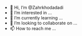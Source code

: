 - 👋 Hi, I’m @Zahrkhodadadi
- 👀 I’m interested in ...
- 🌱 I’m currently learning ...
- 💞️ I’m looking to collaborate on ...
- 📫 How to reach me ...

<!---
Zahrkhodadadi/Zahrkhodadadi is a ✨ special ✨ repository because its `README.md` (this file) appears on your GitHub profile.
You can click the Preview link to take a look at your changes.
--->
